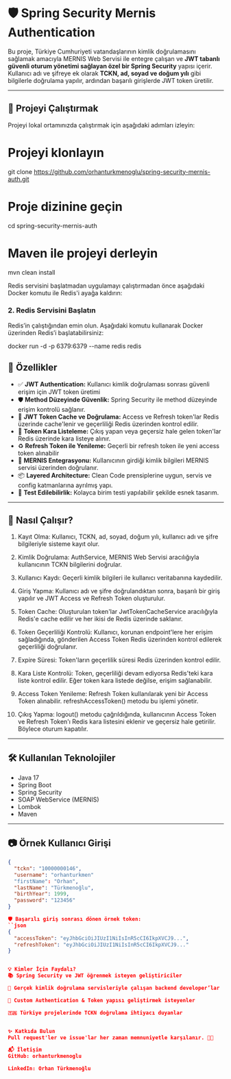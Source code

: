 # 🛡️ Spring Security Mernis Authentication

Bu proje, Türkiye Cumhuriyeti vatandaşlarının kimlik doğrulamasını sağlamak amacıyla MERNIS Web Servisi ile entegre çalışan ve **JWT tabanlı güvenli oturum yönetimi sağlayan özel bir Spring Security** yapısı içerir.
Kullanıcı adı ve şifreye ek olarak **TCKN, ad, soyad ve doğum yılı** gibi bilgilerle doğrulama yapılır, ardından başarılı girişlerde JWT token üretilir.

---


## 📁 Projeyi Çalıştırmak

Projeyi lokal ortamınızda çalıştırmak için aşağıdaki adımları izleyin:

# Projeyi klonlayın
git clone https://github.com/orhanturkmenoglu/spring-security-mernis-auth.git

# Proje dizinine geçin
cd spring-security-mernis-auth

# Maven ile projeyi derleyin
mvn clean install

Redis servisini başlatmadan uygulamayı çalıştırmadan önce aşağıdaki Docker komutu ile Redis'i ayağa kaldırın:
 
### 2. Redis Servisini Başlatın

Redis’in çalıştığından emin olun. Aşağıdaki komutu kullanarak Docker üzerinden Redis’i başlatabilirsiniz:


docker run -d -p 6379:6379 --name redis redis


## 🚀 Özellikler

- ✅ **JWT Authentication:** Kullanıcı kimlik doğrulaması sonrası güvenli erişim için JWT token üretimi
- 🛡️ **Method Düzeyinde Güvenlik:** Spring Security ile method düzeyinde erişim kontrolü sağlanır.
- 💾 **JWT Token Cache ve Doğrulama:** Access ve Refresh token'lar Redis üzerinde cache'lenir ve geçerliliği Redis üzerinden kontrol edilir.
- 🔁 **Token Kara Listeleme:** Çıkış yapan veya geçersiz hale gelen token'lar Redis üzerinde kara listeye alınır.
- ♻️ **Refresh Token ile Yenileme:** Geçerli bir refresh token ile yeni access token alınabilir
- 🔐 **MERNIS Entegrasyonu:** Kullanıcının girdiği kimlik bilgileri MERNIS servisi üzerinden doğrulanır.
- 📦 **Layered Architecture:** Clean Code prensiplerine uygun, servis ve config katmanlarına ayrılmış yapı.
- 🧪 **Test Edilebilirlik:** Kolayca birim testi yapılabilir şekilde esnek tasarım.

---

## 🧠 Nasıl Çalışır?
1. Kayıt Olma: Kullanıcı, TCKN, ad, soyad, doğum yılı, kullanıcı adı ve şifre bilgileriyle sisteme kayıt olur.

2. Kimlik Doğrulama: AuthService, MERNIS Web Servisi aracılığıyla kullanıcının TCKN bilgilerini doğrular.

3. Kullanıcı Kaydı: Geçerli kimlik bilgileri ile kullanıcı veritabanına kaydedilir.

4. Giriş Yapma: Kullanıcı adı ve şifre doğrulandıktan sonra, başarılı bir giriş yapılır ve JWT Access ve Refresh Token oluşturulur.

5. Token Cache: Oluşturulan token'lar JwtTokenCacheService aracılığıyla Redis'e cache edilir ve her ikisi de Redis üzerinde saklanır.

6. Token Geçerliliği Kontrolü: Kullanıcı, korunan endpoint'lere her erişim sağladığında, gönderilen Access Token Redis üzerinden kontrol edilerek geçerliliği doğrulanır.

7. Expire Süresi: Token'ların geçerlilik süresi Redis üzerinden kontrol edilir.

7. Kara Liste Kontrolü: Token, geçerliliği devam ediyorsa Redis'teki kara liste kontrol edilir. Eğer token kara listede değilse, erişim sağlanabilir.

8. Access Token Yenileme: Refresh Token kullanılarak yeni bir Access Token alınabilir. refreshAccessToken() metodu bu işlemi yönetir.

9. Çıkış Yapma: logout() metodu çağrıldığında, kullanıcının Access Token ve Refresh Token'ı Redis kara listesini eklenir ve geçersiz hale getirilir. Böylece oturum kapatılır.

---

## 🛠️ Kullanılan Teknolojiler

- Java 17
- Spring Boot
- Spring Security
- SOAP WebService (MERNIS)
- Lombok
- Maven

---

## 📷 Örnek Kullanıcı Girişi

```json
{
  "tckn": "10000000146",
  "username": "orhanturkmen"
  "firstName": "Orhan",
  "lastName": "Türkmenoğlu",
  "birthYear": 1999,
  "password": "123456"
}

🛡️ Başarılı giriş sonrası dönen örnek token:
``json
{
  "accessToken": "eyJhbGciOiJIUzI1NiIsInR5cCI6IkpXVCJ9...",
  "refreshToken": "eyJhbGciOiJIUzI1NiIsInR5cCI6IkpXVCJ9..."
}


💡 Kimler İçin Faydalı?
📚 Spring Security ve JWT öğrenmek isteyen geliştiriciler

🧾 Gerçek kimlik doğrulama servisleriyle çalışan backend developer’lar

🧪 Custom Authentication & Token yapısı geliştirmek isteyenler

🇹🇷 Türkiye projelerinde TCKN doğrulama ihtiyacı duyanlar


✨ Katkıda Bulun
Pull request'ler ve issue'lar her zaman memnuniyetle karşılanır. 👨‍💻

📬 İletişim
GitHub: orhanturkmenoglu

LinkedIn: Orhan Türkmenoğlu



